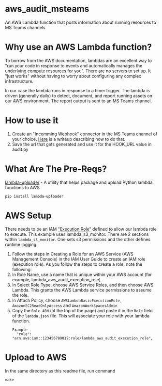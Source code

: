 # aws_audit_msteams
An AWS Lambda function that posts information about running resources to MS Teams channels

# Why use an AWS Lambda function?
To borrow from the AWS documentation, lambdas are an excellent way to "run your code in response to events and automatically manages the underlying compute resources for you".  There are no servers to set up.  It "just works" without having to worry about configuring any complex infrastructure.  

In our case the lambda runs in response to a timer trigger.  The lambda is driven (generally daily) to detect, document, and report running assets on our AWS environment. The report output is sent to an MS Teams channel.   

# How to use it
1. Create an "Incomming Webhook" connector in the MS Teams channel of your choice.  [Here](https://docs.microsoft.com/en-us/outlook/actionable-messages/send-via-connectors#sending-actionable-messages-via-office-365-connectors) is a writeup describing how to do that.
2. Save the url that gets generated and use it for the HOOK_URL value in audit.py

# What Are The Pre-Reqs?
[lambda-uploader][1] - A utility that helps package and upload Python lambda functions to AWS

```
pip install lambda-uploader
```

# AWS Setup
There needs to be an IAM ["Execution Role"][2] defined to allow our lambda role to execute. This
example uses lambda_s3_monitor. There are 2 sections within `lambda_s3_monitor`.  One sets s3 permissions and the other defines runtime logging.

1. Follow the steps in Creating a Role for an AWS Service (AWS Management Console) in the IAM User Guide to create an IAM role (execution role). As you follow the steps to create a role, note the following:
2. In Role Name, use a name that is unique within your AWS account (for example, lambda_aws_audit_execution_role).
3. In Select Role Type, choose AWS Service Roles, and then choose AWS Lambda. This grants the AWS Lambda service permissions to assume the role.
4. In Attach Policy, choose `AWSLambdaBasicExecutionRole`, `AmazonEC2ReadOnlyAccess` and `AmazonWorkSpacesAdmin`
5. Copy the `Role ARN` (at the top of the page) and paste it in the `Role` field of the `lambda.json` file. This will associate your role with your lambda function.
    ```
    Example 
      "role": "arn:aws:iam::123456789012:role/lambda_aws_audit_execution_role",
    ```

# Upload to AWS
In the same directory as this readme file, run command
```
make
```

[1]: https://github.com/rackerlabs/lambda-uploader
[2]: https://docs.aws.amazon.com/lambda/latest/dg/intro-permission-model.html#lambda-intro-execution-role
